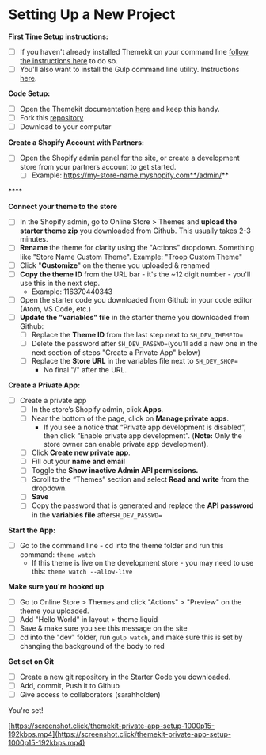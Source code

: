 # Setting Up a New Project

**First Time Setup instructions:**

* [ ] If you haven't already installed Themekit on your command line [follow the instructions here](https://shopify.github.io/themekit/) to do so. 
* [ ] You'll also want to install the Gulp command line utility. Instructions [here](https://gulpjs.com/docs/en/getting-started/quick-start/).

**Code Setup:**

* [ ] Open the Themekit documentation [here](https://shopify.github.io/themekit/) and keep this handy.
* [ ] Fork this [repository](https://github.com/sarahholden/shopify_themekit_starter)
* [ ] Download to your computer

**Create a Shopify Account with Partners:**

* [ ] Open the Shopify admin panel for the site, or create a development store from your partners account to get started.
  * [ ] Example: https://my-store-name.myshopify.com**/admin/**

\*\*\*\*

**Connect your theme to the store**

* [ ] In the Shopify admin, go to Online Store &gt; Themes and **upload the starter theme zip** you downloaded from Github. This usually takes 2-3 minutes.
* [ ] **Rename** the theme for clarity using the "Actions" dropdown. Something like "Store Name Custom Theme". Example: "Troop Custom Theme"
* [ ] Click "**Customize**" on the theme you uploaded & renamed
* [ ] **Copy the theme ID** from the URL bar - it's the ~12 digit number - you'll use this in the next step.
  * Example: 116370440343
* [ ]  Open the starter code you downloaded from Github in your code editor \(Atom, VS Code, etc.\)
* [ ] **Update the "variables" file** in the starter theme you downloaded from Github:
  * [ ] Replace the **Theme ID** from the last step next to `SH_DEV_THEMEID=`
  * [ ] Delete the password after `SH_DEV_PASSWD=`\(you'll add a new one in the next section of steps "Create a Private App" below\)
  * [ ] Replace the **Store URL** in the variables file next to `SH_DEV_SHOP=`
    * No final "/" after the URL. 

**Create a Private App:**

* [ ] Create a private app
  * [ ] In the store’s Shopify admin, click **Apps**. 
  * [ ] Near the bottom of the page, click on **Manage private apps**.
    * If you see a notice that “Private app development is disabled”, then click “Enable private app development”. \(**Note:** Only the store owner can enable private app development\).
  * [ ] Click **Create new private app**.
  * [ ] Fill out your **name and email**
  * [ ] Toggle the **Show inactive Admin API permissions.** 
  * [ ] Scroll to the “Themes” section and select **Read and write** from the dropdown.
  * [ ] **Save**
  * [ ] Copy the password that is generated and replace the **API password** in the **variables file** after`SH_DEV_PASSWD=`

**Start the App:**

* [ ] Go to the command line - cd into the theme folder and run this command:  `theme watch`
  * If this theme is live on the development store - you may need to use this: `theme watch --allow-live`

**Make sure you're hooked up**

* [ ] Go to Online Store &gt; Themes and click "Actions" &gt; "Preview" on the theme you uploaded. 
* [ ] Add "Hello World" in layout &gt; theme.liquid
* [ ] Save & make sure you see this message on the site
* [ ] cd into the "dev" folder, run `gulp watch`, and make sure this is set by changing the background of the body to red 

**Get set on Git**

* [ ] Create a new git repository in the Starter Code you downloaded. 
* [ ] Add, commit, Push it to Github
* [ ] Give access to collaborators \(sarahholden\)

You're set!

[https://screenshot.click/themekit-private-app-setup-1000p15-192kbps.mp4](https://screenshot.click/themekit-private-app-setup-1000p15-192kbps.mp4)

